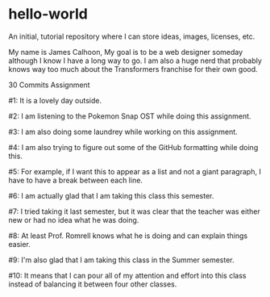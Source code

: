 # hello-world
An initial, tutorial repository where I can store ideas, images, licenses, etc. 

My name is James Calhoon, My goal is to be a web designer someday although I know I have a long way to go.
I am also a huge nerd that probably knows way too much about the Transformers franchise for their own good. 

30 Commits Assignment

#1: It is a lovely day outside.

#2: I am listening to the Pokemon Snap OST while doing this assignment.

#3: I am also doing some laundrey while working on this assignment.

#4: I am also trying to figure out some of the GitHub formatting while doing this.

#5: For example, if I want this to appear as a list and not a giant paragraph, I have to have a break between each line.

#6: I am actually glad that I am taking this class this semester.

#7: I tried taking it last semester, but it was clear that the teacher was either new or had no idea what he was doing.

#8: At least Prof. Romrell knows what he is doing and can explain things easier.

#9: I'm also glad that I am taking this class in the Summer semester.

#10: It means that I can pour all of my attention and effort into this class instead of balancing it between four other classes.
